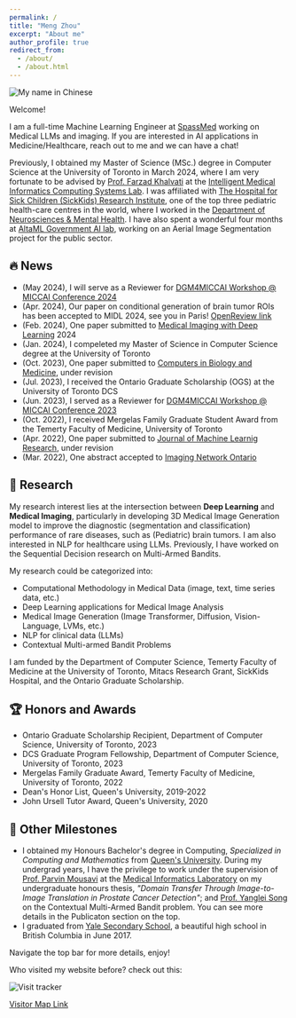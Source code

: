 ```yaml
---
permalink: /
title: "Meng Zhou"
excerpt: "About me"
author_profile: true
redirect_from: 
  - /about/
  - /about.html
---
```

![My name in Chinese](http://simonZhou86.github.io/images/name_chinese.png)

Welcome!

I am a full-time Machine Learning Engineer at [SpassMed](https://www.spass.ai/) working on Medical LLMs and imaging. If you are interested in AI applications in Medicine/Healthcare, reach out to me and we can have a chat!

Previously, I obtained my Master of Science (MSc.) degree in Computer Science at the University of Toronto in March 2024, where I am very fortunate to be advised by [Prof. Farzad Khalvati](https://medical-imaging.utoronto.ca/faculty/farzad-khalvati) at the [Intelligent Medical Informatics Computing Systems Lab](https://imics.ca/). I was affiliated with [The Hospital for Sick Children (SickKids) Research Institute](https://www.sickkids.ca/en/research/about-research-institute/), one of the top three pediatric health-care centres in the world, where I worked in the [Department of Neurosciences & Mental Health](https://www.sickkids.ca/en/research/research-programs/neurosciences-mental-health/). I have also spent a wonderful four months at [AltaML Government AI lab](https://www.govlab.ai/), working on an Aerial Image Segmentation project for the public sector.


## 🔥 News
- (May 2024), I will serve as a Reviewer for [DGM4MICCAI Workshop @ MICCAI Conference 2024](https://dgm4miccai.github.io/#submission)
- (Apr. 2024), Our paper on conditional generation of brain tumor ROIs has been accepted to MIDL 2024, see you in Paris! [OpenReview link](https://openreview.net/forum?id=LLoSHPorlM)
- (Feb. 2024), One paper submitted to [Medical Imaging with Deep Learning](https://2024.midl.io/) 2024
- (Jan. 2024), I compeleted my Master of Science in Computer Science degree at the University of Toronto
- (Oct. 2023), One paper submitted to [Computers in Biology and Medicine](https://www.sciencedirect.com/journal/computers-in-biology-and-medicine), under revision
- (Jul. 2023), I received the Ontario Graduate Scholarship (OGS) at the University of Toronto DCS
- (Jun. 2023), I served as a Reviewer for [DGM4MICCAI Workshop @ MICCAI Conference 2023](https://dgm4miccai.github.io/#submission)
- (Oct. 2022), I received Mergelas Family Graduate Student Award from the Temerty Faculty of Medicine, University of Toronto
- (Apr. 2022), One paper submitted to [Journal of Machine Learnig Research](https://www.jmlr.org/), under revision
- (Mar. 2022), One abstract accepted to [Imaging Network Ontario](https://www.imno.ca/)


## 📖 Research
My research interest lies at the intersection between **Deep Learning** and **Medical Imaging**, particularly in developing 3D Medical Image Generation model to improve the diagnostic (segmentation and classification) performance of rare diseases, such as (Pediatric) brain tumors. I am also interested in NLP for healthcare using LLMs. Previously, I have worked on the Sequential Decision research on Multi-Armed Bandits.

My research could be categorized into:
  - Computational Methodology in Medical Data (image, text, time series data, etc.)
  - Deep Learning applications for Medical Image Analysis
  - Medical Image Generation (Image Transformer, Diffusion, Vision-Language, LVMs, etc.)
  - NLP for clinical data (LLMs)
  - Contextual Multi-armed Bandit Problems

I am funded by the Department of Computer Science, Temerty Faculty of Medicine at the University of Toronto, Mitacs Research Grant, SickKids Hospital, and the Ontario Graduate Scholarship.

## 🏆 Honors and Awards
- Ontario Graduate Scholarship Recipient, Department of Computer Science, University of Toronto, 2023
- DCS Graduate Program Fellowship, Department of Computer Science, University of Toronto, 2023
- Mergelas Family Graduate Award, Temerty Faculty of Medicine, University of Toronto, 2022
- Dean's Honor List, Queen's University, 2019-2022
- John Ursell Tutor Award, Queen's University, 2020

## 🚩 Other Milestones
- I obtained my Honours Bachelor's degree in Computing, *Specialized in Computing and Mathematics* from [Queen's University](https://www.queensu.ca/). During my undergrad years, I have the privilege to work under the supervision of [Prof. Parvin Mousavi](https://www.cs.queensu.ca/people/Parvin/Mousavi) at the [Medical Informatics Laboratory](https://medi.cs.queensu.ca/) on my undergraduate honours thesis, *"Domain Transfer Through Image-to-Image Translation in Prostate Cancer Detection"*; and [Prof. Yanglei Song](https://sites.google.com/view/yangleisong) on the Contextual Multi-Armed Bandit problem. You can see more details in the Publicaton section on the top. 
- I graduated from [Yale Secondary School](https://yale.abbyschools.ca/), a beautiful high school in British Columbia in June 2017.


Navigate the top bar for more details, enjoy!

Who visited my website before? check out this:

![Visit tracker](https://clustrmaps.com/map_v2.png?d=J-NsD83hGHTyToBRLFxnexK8pRjz_RJvImjuuaTU6JE&cl=ffffff)

[Visitor Map Link](https://clustrmaps.com/site/1bo9o)